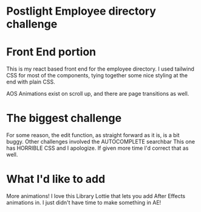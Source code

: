 # Postlight Employee directory challenge
# Front End portion

This is my react based front end for the employee directory. 
I used tailwind CSS for most of the components, tying together some nice styling at the end with plain CSS.

AOS Animations exist on scroll up, and there are page transitions as well.

# The biggest challenge

For some reason, the edit function, as straight forward as it is, is a bit buggy.
Other challenges involved the AUTOCOMPLETE searchbar
This one has HORRIBLE CSS and I apologize. If given more time I'd correct that as well.

# What I'd like to add

More animations! I love this Library Lottie that lets you add After Effects animations in. I just didn't have time to make something in AE!
